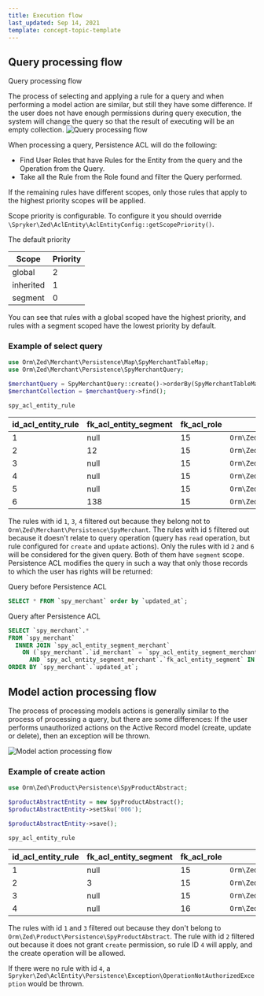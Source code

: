 ```yaml
---
title: Execution flow
last_updated: Sep 14, 2021
template: concept-topic-template
---
```

## Query processing flow
Query processing flow

The process of selecting and applying a rule for a query and when performing a model action are similar, but still they have some difference.
If the user does not have enough permissions during query execution, the system will change the query so that the result of executing will be an empty collection.
![Query processing flow](https://confluence-connect.gliffy.net/embed/image/9f520855-8387-4dda-a028-abe70e11611a.png?utm_medium=live&utm_source=custom)

When processing a query, Persistence ACL will do the following:
- Find User Roles that have Rules for the Entity from the query and the Operation from the Query.
- Take all the Rule from the Role found and filter the Query performed.

If the remaining rules have different scopes, only those rules that apply to the highest priority scopes will be applied.

Scope priority is configurable. To configure it you should override `\Spryker\Zed\AclEntity\AclEntityConfig::getScopePriority()`.

The default priority

| Scope | Priority |
|-----|-----|
| global | 2 |
| inherited | 1 |
| segment | 0 |

You can see that rules with a global scoped have the highest priority, and rules with a segment scoped have the lowest priority by default.

### Example of select query
```php
use Orm\Zed\Merchant\Persistence\Map\SpyMerchantTableMap;
use Orm\Zed\Merchant\Persistence\SpyMerchantQuery;

$merchantQuery = SpyMerchantQuery::create()->orderBy(SpyMerchantTableMap::COL_UPDATED_AT);
$merchantCollection = $merchantQuery->find();
```

`spy_acl_entity_rule`

id_acl_entity_rule | fk_acl_entity_segment | fk_acl_role | entity | permission_mask | scope |
|-----|-----|-----|-----|-----|-----|
| 1 | null | 15 | `Orm\Zed\Country\Persistence\SpyCountry` | 1 | 0 |
| 2 | 12 | 15 | `Orm\Zed\Merchant\Persistence\SpyMerchant` | 15 | 1 |
| 3 | null | 15 | `Orm\Zed\Sales\Persistence\SpySalesOrderItem` | 7 | 2 |
| 4 | null | 15 | `Orm\Zed\Customer\Persistence\SpyCustomer` | 1 | 0 |
| 5 | null | 15 | `Orm\Zed\Merchant\Persistence\SpyMerchant` | 6 | 0 |
| 6 | 138 | 15 | `Orm\Zed\Merchant\Persistence\SpyMerchant` | 1 | 1 |

The rules with id `1`, `3`, `4` filtered out because they belong not to `Orm\Zed\Merchant\Persistence\SpyMerchant`.
The rules with id `5` filtered out because it doesn't relate to query operation (query has `read` operation, but rule configured for `create` and `update` actions).
Only the rules with id `2` and `6` will be considered for the given query. Both of them have `segment` scope.
Persistence ACL modifies the query in such a way that only those records to which the user has rights will be returned:

Query before Persistence ACL
```sql
SELECT * FROM `spy_merchant` order by `updated_at`;
```

Query after Persistence ACL
```sql
SELECT `spy_merchant`.* 
FROM `spy_merchant`
  INNER JOIN `spy_acl_entity_segment_merchant` 
    ON (`spy_merchant`.`id_merchant` = `spy_acl_entity_segment_merchant`.`fk_merchant`
      AND `spy_acl_entity_segment_merchant`.`fk_acl_entity_segment` IN (12, 138))
ORDER BY `spy_merchant`.`updated_at`;
```

## Model action processing flow

The process of processing models actions is generally similar to the process of processing a query, but there are some differences:
If the user performs unauthorized actions on the Active Record model (create, update or delete), then an exception will be thrown.

![Model action processing flow](https://confluence-connect.gliffy.net/embed/image/c84bb011-1c7c-45e7-84b3-f98b2fee8e08.png?utm_medium=live&utm_source=custom)

### Example of create action

```php
use Orm\Zed\Product\Persistence\SpyProductAbstract;

$productAbstractEntity = new SpyProductAbstract();
$productAbstractEntity->setSku('006');

$productAbstractEntity->save();
```

`spy_acl_entity_rule`

id_acl_entity_rule | fk_acl_entity_segment | fk_acl_role | entity | permission_mask | scope |
|-----|-----|-----|-----|-----|-----|
| 1 | null | 15 | `Orm\Zed\Country\Persistence\SpyCountry` | 1 | 0 |
| 2 | 3 | 15 | `Orm\Zed\Product\Persistence\SpyProductAbstract` | 13 | 1 |
| 3 | null | 15 | `Orm\Zed\Store\Persistence\SpyStore` | 1  | 0 |
| 4 | null | 16 | `Orm\Zed\Product\Persistence\SpyProductAbstract` | 7 | 0 |

The rules with id `1` and `3` filtered out because they don't belong to `Orm\Zed\Product\Persistence\SpyProductAbstract`.
The rule with id `2` filtered out because it does not grant `create` permission, so rule ID `4` will apply, and the create operation will be allowed.

If there were no rule with id `4`, a `Spryker\Zed\AclEntity\Persistence\Exception\OperationNotAuthorizedException` would be thrown.
